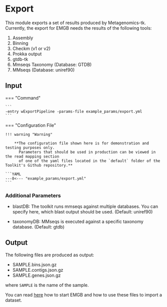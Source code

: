 # Export

This module exports a set of results produced by Metagenomics-tk.
Currently, the export for EMGB needs the results of the following tools:

1. Assembly
2. Binning
3. Checkm (v1 or v2)
4. Prokka output
5. gtdb-tk 
6. Mmseqs Taxonomy (Database: GTDB)
7. MMseqs (Database: uniref90) 

## Input

=== "Command"

    ```
    -entry wExportPipeline -params-file example_params/export.yml
    ```

=== "Configuration File"

    !!! warning "Warning"
     
        **The configuration file shown here is for demonstration and testing purposes only. 
          Parameters that should be used in production can be viewed in the read mapping section 
          of one of the yaml files located in the `default` folder of the Toolkit's Github repository.**

    ```YAML
    ---8<--- "example_params/export.yml"
    ```


### Additional Parameters

* blastDB: The toolkit runs mmseqs against multiple databases. You can specify here, which blast output should be used. (Default: uniref90)

* taxonomyDB: MMseqs is executed against a specific taxonomy database. (Default: gtdb)   

## Output

The following files are produced as output:

* SAMPLE.bins.json.gz  
* SAMPLE.contigs.json.gz
* SAMPLE.genes.json.gz

where `SAMPLE` is the name of the sample.

You can read [here](https://gitlab.ub.uni-bielefeld.de/cmg/emgb/emgb-server/-/tree/master#quick-start) how to 
start EMGB and how to use these files to import a dataset. 
